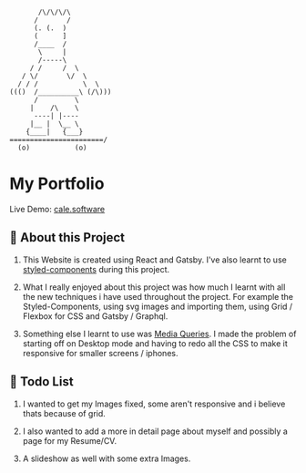            /\/\/\/\
          /       /
          (. (.  )
          (      ]
          /____  /
           \     |
           /-----\
         / /     /  \
       / \/       \/  \
      / / /           \  \
    ((()  /__________\ (/\)))
          /         \
         |    /\    \
          ----| |----
         |__ |  \__ \
        {____|   {___}
    =======================/
      (o)           (o)

# My Portfolio

Live Demo: [cale.software](https://cale.software/)

## 🧐 About this Project

1. This Website is created using React and Gatsby. I've also learnt to use [styled-components](https://styled-components.com/) during this project.

2. What I really enjoyed about this project was how much I learnt with all the new techniques i have used throughout the project. For example the Styled-Components, using svg images and importing them, using Grid / Flexbox for CSS and Gatsby / Graphql.

3. Something else I learnt to use was [Media Queries](https://www.w3schools.com/css/css_rwd_mediaqueries.asp). I made the problem of starting off on Desktop mode and having to redo all the CSS to make it responsive for smaller screens / iphones.

## 🤖 Todo List

1. I wanted to get my Images fixed, some aren't responsive and i believe thats because of grid.

2. I also wanted to add a more in detail page about myself and possibly a page for my Resume/CV.

3. A slideshow as well with some extra Images.
